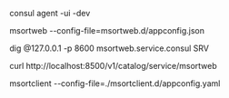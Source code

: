 consul agent -ui -dev 

msortweb --config-file=msortweb.d/appconfig.json

dig @127.0.0.1 -p 8600 msortweb.service.consul SRV


curl http://localhost:8500/v1/catalog/service/msortweb


 msortclient --config-file=./msortclient.d/appconfig.yaml  